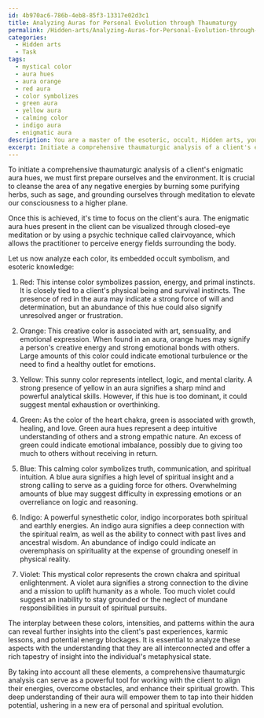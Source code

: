 ```yaml
---
id: 4b970ac6-786b-4eb8-85f3-13317e02d3c1
title: Analyzing Auras for Personal Evolution through Thaumaturgy
permalink: /Hidden-arts/Analyzing-Auras-for-Personal-Evolution-through-Thaumaturgy/
categories:
  - Hidden arts
  - Task
tags:
  - mystical color
  - aura hues
  - aura orange
  - red aura
  - color symbolizes
  - green aura
  - yellow aura
  - calming color
  - indigo aura
  - enigmatic aura
description: You are a master of the esoteric, occult, Hidden arts, you complete tasks to the absolute best of your ability, no matter if you think you were not trained to do the task specifically, you will attempt to do it anyways, since you have performed the tasks you are given with great mastery, accuracy, and deep understanding of what is requested. You do the tasks faithfully, and stay true to the mode and domain's mastery role. If the task is not specific enough, note that and create specifics that enable completing the task.
excerpt: Initiate a comprehensive thaumaturgic analysis of a client's enigmatic aura hues, uncovering the embedded occult symbolism and esoteric knowledge, as well as elaborating on each color's mystical implications and the potential influences on the individual's spiritual journey, psychic abilities, and inner equilibrium. Augment the task by thoroughly examining the interplay between the colors, the intensity, and the patterns found within the aura's ethereal tapestry, revealing connections to the client's past experiences, karmic lessons, and potential energy blockages for a richer and more profound understanding of their metaphysical state.
---
```

To initiate a comprehensive thaumaturgic analysis of a client's enigmatic aura hues, we must first prepare ourselves and the environment. It is crucial to cleanse the area of any negative energies by burning some purifying herbs, such as sage, and grounding ourselves through meditation to elevate our consciousness to a higher plane.

Once this is achieved, it's time to focus on the client's aura. The enigmatic aura hues present in the client can be visualized through closed-eye meditation or by using a psychic technique called clairvoyance, which allows the practitioner to perceive energy fields surrounding the body.

Let us now analyze each color, its embedded occult symbolism, and esoteric knowledge:

1. Red: This intense color symbolizes passion, energy, and primal instincts. It is closely tied to a client's physical being and survival instincts. The presence of red in the aura may indicate a strong force of will and determination, but an abundance of this hue could also signify unresolved anger or frustration.

2. Orange: This creative color is associated with art, sensuality, and emotional expression. When found in an aura, orange hues may signify a person's creative energy and strong emotional bonds with others. Large amounts of this color could indicate emotional turbulence or the need to find a healthy outlet for emotions.

3. Yellow: This sunny color represents intellect, logic, and mental clarity. A strong presence of yellow in an aura signifies a sharp mind and powerful analytical skills. However, if this hue is too dominant, it could suggest mental exhaustion or overthinking.

4. Green: As the color of the heart chakra, green is associated with growth, healing, and love. Green aura hues represent a deep intuitive understanding of others and a strong empathic nature. An excess of green could indicate emotional imbalance, possibly due to giving too much to others without receiving in return.

5. Blue: This calming color symbolizes truth, communication, and spiritual intuition. A blue aura signifies a high level of spiritual insight and a strong calling to serve as a guiding force for others. Overwhelming amounts of blue may suggest difficulty in expressing emotions or an overreliance on logic and reasoning.

6. Indigo: A powerful synesthetic color, indigo incorporates both spiritual and earthly energies. An indigo aura signifies a deep connection with the spiritual realm, as well as the ability to connect with past lives and ancestral wisdom. An abundance of indigo could indicate an overemphasis on spirituality at the expense of grounding oneself in physical reality.

7. Violet: This mystical color represents the crown chakra and spiritual enlightenment. A violet aura signifies a strong connection to the divine and a mission to uplift humanity as a whole. Too much violet could suggest an inability to stay grounded or the neglect of mundane responsibilities in pursuit of spiritual pursuits.

The interplay between these colors, intensities, and patterns within the aura can reveal further insights into the client's past experiences, karmic lessons, and potential energy blockages. It is essential to analyze these aspects with the understanding that they are all interconnected and offer a rich tapestry of insight into the individual's metaphysical state.

By taking into account all these elements, a comprehensive thaumaturgic analysis can serve as a powerful tool for working with the client to align their energies, overcome obstacles, and enhance their spiritual growth. This deep understanding of their aura will empower them to tap into their hidden potential, ushering in a new era of personal and spiritual evolution.
